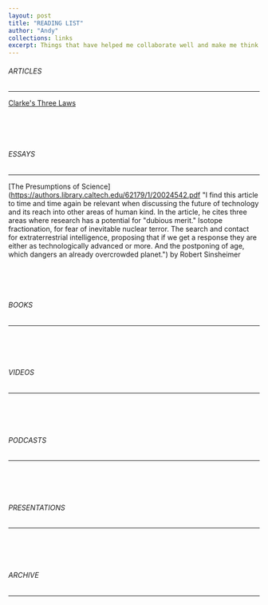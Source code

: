```yaml
---
layout: post
title: "READING LIST"
author: "Andy"
collections: links
excerpt: Things that have helped me collaborate well and make me think harder about how I can improve every day. Some are articles from teachers, other might be advice from co-workers or friends.
---
```


###### ARTICLES
---
[Clarke's Three Laws](https://en.wikipedia.org/wiki/Clarke%27s_three_laws "1. When a distinguished but elderly scientist states that something is possible, he is almost certainly right. When he states that something is impossible, he is very probably wrong.                 2. The only way of discovering the limits of the possible is to venture a little way past them into the impossible.                                                       3. Any sufficiently advanced technology is indistinguishable from magic.")
<br>



<br><br><br>
###### ESSAYS
---
[The Presumptions of Science](https://authors.library.caltech.edu/62179/1/20024542.pdf "I find this article to time and time again be relevant when discussing the future of technology and its reach into other areas of human kind. In the article, he cites three areas where research has a potential for "dubious merit." Isotope fractionation, for fear of inevitable nuclear terror. The search and contact for extraterrestrial intelligence, proposing that if we get a response they are either as technologically advanced or more. And the postponing of age, which dangers an already overcrowded planet.") by Robert Sinsheimer

<br><br><br>
###### BOOKS
---

<br><br><br>
###### VIDEOS
---

<br><br><br>
###### PODCASTS
---

<br><br><br>
###### PRESENTATIONS
---

<br><br><br>
###### ARCHIVE
---
